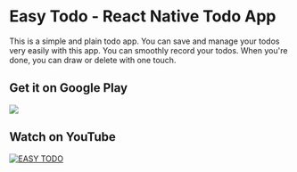 <h1>Easy Todo - React Native Todo App</h1>

<p>This is a simple and plain todo app. You can save and manage your todos very easily with this app. You can smoothly record your todos. When you're done, you can draw or delete with one touch.</p>

<h2>Get it on Google Play</h2>

[![](https://img.shields.io/badge/google%20play-%2300c853.svg?&style=for-the-badge&logo=google%20play&logoColor=white)](https://play.google.com/store/apps/details?id=com.easytodo)

<h2>Watch on YouTube</h2>

[![EASY TODO](https://img.youtube.com/vi/Oxz1dZXHSZ0/maxresdefault.jpg)](https://www.youtube.com/watch?v=Oxz1dZXHSZ0)


